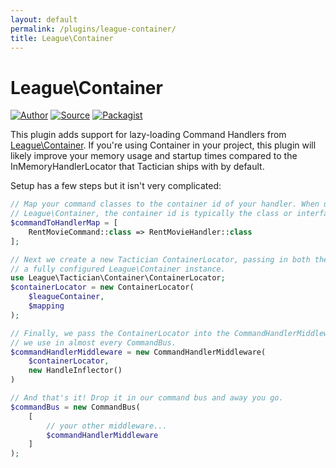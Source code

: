 ```yaml
---
layout: default
permalink: /plugins/league-container/
title: League\Container
---
```


# League\Container

[![Author](http://img.shields.io/badge/author-@NigelGreenway-blue.svg?style=flat-square)](https://twitter.com/nigelgreenway)
[![Source](http://img.shields.io/badge/source-league/tactician--container-blue.svg?style=flat-square)](https://github.com/thephpleague/tactician-container)
[![Packagist](http://img.shields.io/packagist/v/league/tactician-container.svg?style=flat-square)](https://packagist.org/packages/league/tactician-container)

This plugin adds support for lazy-loading Command Handlers from [League\Container](http://container.thephpleague.com/). If you're using Container in your project, this plugin will likely improve your memory usage and startup times compared to the InMemoryHandlerLocator that Tactician ships with by default.
  
Setup has a few steps but it isn't very complicated:

~~~php
// Map your command classes to the container id of your handler. When using
// League\Container, the container id is typically the class or interface name
$commandToHandlerMap = [
    RentMovieCommand::class => RentMovieHandler::class
];

// Next we create a new Tactician ContainerLocator, passing in both the map and
// a fully configured League\Container instance.
use League\Tactician\Container\ContainerLocator;
$containerLocator = new ContainerLocator(
    $leagueContainer, 
    $mapping
);

// Finally, we pass the ContainerLocator into the CommandHandlerMiddleware that
// we use in almost every CommandBus.
$commandHandlerMiddleware = new CommandHandlerMiddleware(
    $containerLocator,
    new HandleInflector()
)

// And that's it! Drop it in our command bus and away you go.
$commandBus = new CommandBus(
    [
        // your other middleware...
        $commandHandlerMiddleware    
    ]
);
~~~
